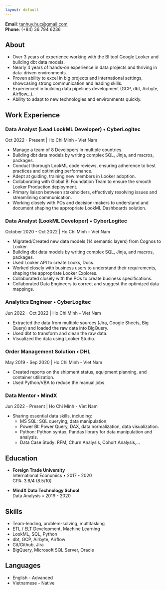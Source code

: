 ```yaml
---
layout: default
---
```


**Email**: tanhuy.huc@gmail.com  
**Phone**: (+84) 36 794 6236  
## About
- Over 3 years of experience working with the BI tool Google Looker and building dbt data models. 
- Nearly 4 years of hands-on experience in data projects and thriving in data-driven environments. 
- Proven ability to excel in big projects and international settings, showcasing strong communication and leading skills. 
- Experienced in building data pipelines development (GCP, dbt, Airbyte, Airflow…). 
- Ability to adapt to new technologies and environments quickly.

## Work Experience

### Data Analyst (Lead LookML Developer) • CyberLogitec  
Oct 2022 - Present | Ho Chi Minh - Viet Nam

- Manage a team of 8 Developers in multiple countries.
- Building dbt data models by writing complex SQL, Jinja, and macros, packages.
- Conduct thorough LookML code reviews, ensuring adherence to best practices and optimizing performance.
- Adept at guiding, training new members in Looker adoption.
- Collaborating with Global BI Foundation Team to ensure the smooth Looker Production deployment.
- Primary liaison between stakeholders, effectively resolving issues and streamlining communication.
- Working closely with POs and decision-makers to understand and document shaping the appropriate LookML Dashboards solution.

### Data Analyst (LookML Developer) • CyberLogitec  
October 2020 - Oct 2022 | Ho Chi Minh - Viet Nam

- Migrated/Created new data models (14 semantic layers) from Cognos to Looker.
- Building dbt data models by writing complex SQL, Jinja, and macros, packages.
- Used Looker API to create Looks, Docs.
- Worked closely with business users to understand their requirements, shaping the appropriate Looker Explores.
- Collaborated closely with the POs to create business specifications.
- Collaborated Data Engineers to correct and suggest the optimized data mappings.

### Analytics Engineer • CyberLogitec  
Jun 2022 - Oct 2022 | Ho Chi Minh - Viet Nam

- Extracted the data from multiple sources (Jira, Google Sheets, Big Query) and loaded the raw data into BigQuery.
- Used dbt to transform and clean the raw data.
- Visualized the data using Looker Studio.

### Order Management Solution • DHL  
May 2019 - Sep 2020 | Ho Chi Minh - Viet Nam

- Created reports on the shipment status, equipment planning, and container utilization.
- Used Python/VBA to reduce the manual jobs.

### Data Mentor • MindX  
Jun 2022 - Present | Ho Chi Minh - Viet Nam

- Sharing essential data skills, including:
  - MS SQL: SQL querying, data manipulation.
  - Power BI: Power Query, DAX, data normalization, data visualization.
  - Python: Python syntax, Pandas library for data manipulation and analysis.
  - Data Case Study: RFM, Churn Analysis, Cohort Analysis,…

## Education

- **Foreign Trade University**  
  International Economics • 2017 - 2020  
  GPA: 3.6/4 (8.5/10)

- **MindX Data Technology School**  
  Data Analysis • 2019 - 2020

## Skills

- Team-leading, problem-solving, multitasking
- ETL / ELT Development, Machine Learning
- LookML, SQL, Python
- dbt, GCP, Airbyte, Airflow
- Git/Github, Jira
- BigQuery, Microsoft SQL Server, Oracle

## Languages

- English - Advanced
- Vietnamese - Native
